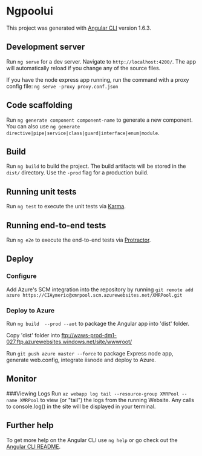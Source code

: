 # Ngpoolui

This project was generated with [Angular CLI](https://github.com/angular/angular-cli) version 1.6.3.

## Development server

Run `ng serve` for a dev server. Navigate to `http://localhost:4200/`. The app will automatically reload if you change any of the source files.

If you have the node express app running, run the command with a proxy config file: `ng serve -proxy proxy.conf.json`

## Code scaffolding

Run `ng generate component component-name` to generate a new component. You can also use `ng generate directive|pipe|service|class|guard|interface|enum|module`.

## Build

Run `ng build` to build the project. The build artifacts will be stored in the `dist/` directory. Use the `-prod` flag for a production build.

## Running unit tests

Run `ng test` to execute the unit tests via [Karma](https://karma-runner.github.io).

## Running end-to-end tests

Run `ng e2e` to execute the end-to-end tests via [Protractor](http://www.protractortest.org/).

## Deploy

### Configure
Add Azure's SCM integration into the repository by running `git remote add azure https://CIAymeric@xmrpool.scm.azurewebsites.net/XMRPool.git`

### Deploy to Azure
Run `ng build  --prod --aot` to package the Angular app into 'dist' folder. 

Copy 'dist' folder into ftp://waws-prod-dm1-027.ftp.azurewebsites.windows.net/site/wwwroot/

Run `git push azure master --force` to package Express node app, generate web.config, integrate iisnode and deploy to Azure.

## Monitor

###Viewing Logs
Run `az webapp log tail --resource-group XMRPool --name XMRPool` to view (or "tail") the logs from the running Website. Any calls to console.log() in the site will be displayed in your terminal.

## Further help

To get more help on the Angular CLI use `ng help` or go check out the [Angular CLI README](https://github.com/angular/angular-cli/blob/master/README.md).
